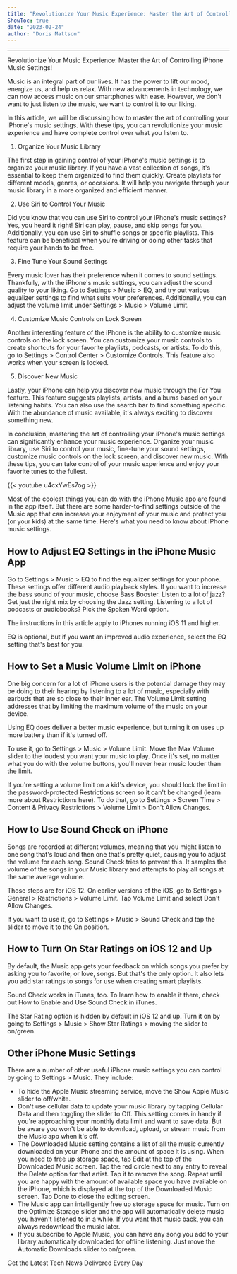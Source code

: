 ```yaml
---
title: "Revolutionize Your Music Experience: Master the Art of Controlling iPhone Music Settings!"
ShowToc: true 
date: "2023-02-24"
author: "Doris Mattson"
---
```

*****
Revolutionize Your Music Experience: Master the Art of Controlling iPhone Music Settings!

Music is an integral part of our lives. It has the power to lift our mood, energize us, and help us relax. With new advancements in technology, we can now access music on our smartphones with ease. However, we don't want to just listen to the music, we want to control it to our liking.  

In this article, we will be discussing how to master the art of controlling your iPhone's music settings. With these tips, you can revolutionize your music experience and have complete control over what you listen to.

1. Organize Your Music Library

The first step in gaining control of your iPhone's music settings is to organize your music library. If you have a vast collection of songs, it's essential to keep them organized to find them quickly. Create playlists for different moods, genres, or occasions. It will help you navigate through your music library in a more organized and efficient manner.

2. Use Siri to Control Your Music

Did you know that you can use Siri to control your iPhone's music settings? Yes, you heard it right! Siri can play, pause, and skip songs for you. Additionally, you can use Siri to shuffle songs or specific playlists. This feature can be beneficial when you're driving or doing other tasks that require your hands to be free.

3. Fine Tune Your Sound Settings

Every music lover has their preference when it comes to sound settings. Thankfully, with the iPhone's music settings, you can adjust the sound quality to your liking. Go to Settings > Music > EQ, and try out various equalizer settings to find what suits your preferences. Additionally, you can adjust the volume limit under Settings > Music > Volume Limit.

4. Customize Music Controls on Lock Screen

Another interesting feature of the iPhone is the ability to customize music controls on the lock screen. You can customize your music controls to create shortcuts for your favorite playlists, podcasts, or artists. To do this, go to Settings > Control Center > Customize Controls. This feature also works when your screen is locked.

5. Discover New Music

Lastly, your iPhone can help you discover new music through the For You feature. This feature suggests playlists, artists, and albums based on your listening habits. You can also use the search bar to find something specific. With the abundance of music available, it's always exciting to discover something new.

In conclusion, mastering the art of controlling your iPhone's music settings can significantly enhance your music experience. Organize your music library, use Siri to control your music, fine-tune your sound settings, customize music controls on the lock screen, and discover new music. With these tips, you can take control of your music experience and enjoy your favorite tunes to the fullest.

{{< youtube u4cxYwEs7og >}} 




Most of the coolest things you can do with the iPhone Music app are found in the app itself. But there are some harder-to-find settings outside of the Music app that can increase your enjoyment of your music and protect you (or your kids) at the same time. Here's what you need to know about iPhone music settings.

 
##   How to Adjust EQ Settings in the iPhone Music App  
 

Go to Settings > Music > EQ to find the equalizer settings for your phone. These settings offer different audio playback styles. If you want to increase the bass sound of your music, choose Bass Booster. Listen to a lot of jazz? Get just the right mix by choosing the Jazz setting. Listening to a lot of podcasts or audiobooks? Pick the Spoken Word option.

 
The instructions in this article apply to iPhones running iOS 11 and higher.
 

EQ is optional, but if you want an improved audio experience, select the EQ setting that's best for you.

 
##   How to Set a Music Volume Limit on iPhone  
 

One big concern for a lot of iPhone users is the potential damage they may be doing to their hearing by listening to a lot of music, especially with earbuds that are so close to their inner ear. The Volume Limit setting addresses that by limiting the maximum volume of the music on your device.

 
Using EQ does deliver a better music experience, but turning it on uses up more battery than if it's turned off.
 

To use it, go to Settings > Music > Volume Limit. Move the Max Volume slider to the loudest you want your music to play. Once it's set, no matter what you do with the volume buttons, you'll never hear music louder than the limit.

 

If you're setting a volume limit on a kid's device, you should lock the limit in the password-protected Restrictions screen so it can't be changed (learn more about Restrictions here). To do that, go to Settings > Screen Time > Content & Privacy Restrictions > Volume Limit > Don't Allow Changes.

 
##   How to ​Use Sound Check on iPhone  
 

Songs are recorded at different volumes, meaning that you might listen to one song that's loud and then one that's pretty quiet, causing you to adjust the volume for each song. Sound Check tries to prevent this. It samples the volume of the songs in your Music library and attempts to play all songs at the same average volume.

 
Those steps are for iOS 12. On earlier versions of the iOS, go to Settings > General > Restrictions > Volume Limit. Tap Volume Limit and select Don't Allow Changes. 
 

If you want to use it, go to Settings > Music > Sound Check and tap the slider to move it to the On position. 

 
##   How to Turn On Star Ratings on iOS 12 and Up  
 

By default, the Music app gets your feedback on which songs you prefer by asking you to favorite, or love, songs. But that's the only option. It also lets you add star ratings to songs for use when creating smart playlists.

 
Sound Check works in iTunes, too. To learn how to enable it there, check out How to Enable and Use Sound Check in iTunes.
 

The Star Rating option is hidden by default in iOS 12 and up. Turn it on by going to Settings > Music > Show Star Ratings > moving the slider to on/green.

 
##   Other iPhone Music Settings  
 

There are a number of other useful iPhone music settings you can control by going to Settings > Music. They include:

 
- To hide the Apple Music streaming service, move the Show Apple Music slider to off/white.
 - Don't use cellular data to update your music library by tapping Cellular Data and then toggling the slider to Off. This setting comes in handy if you're approaching your monthly data limit and want to save data. But be aware you won't be able to download, upload, or stream music from the Music app when it's off.
 - The Downloaded Music setting contains a list of all the music currently downloaded on your iPhone and the amount of space it is using. When you need to free up storage space, tap Edit at the top of the Downloaded Music screen. Tap the red circle next to any entry to reveal the Delete option for that artist. Tap it to remove the song. Repeat until you are happy with the amount of available space you have available on the iPhone, which is displayed at the top of the Downloaded Music screen. Tap Done to close the editing screen.
 - The Music app can intelligently free up storage space for music. Turn on the Optimize Storage slider and the app will automatically delete music you haven't listened to in a while. If you want that music back, you can always redownload the music later.
 - If you subscribe to Apple Music, you can have any song you add to your library automatically downloaded for offline listening. Just move the Automatic Downloads slider to on/green.

 

Get the Latest Tech News Delivered Every Day




